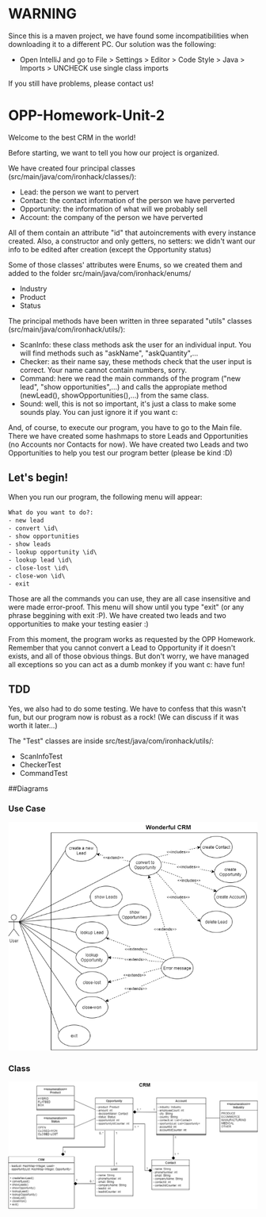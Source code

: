 # WARNING
Since this is a maven project, we have found some incompatibilities when downloading it to a different PC. Our solution was the following:
- Open IntelliJ and go to File > Settings > Editor > Code Style > Java > Imports > UNCHECK use single class imports

If you still have problems, please contact us!



# OPP-Homework-Unit-2

Welcome to the best CRM in the world!

Before starting, we want to tell you how our project is organized.

We have created four principal classes (src/main/java/com/ironhack/classes/): 
* Lead: the person we want to pervert
* Contact: the contact information of the person we have perverted
* Opportunity: the information of what will we probably sell
* Account: the company of the person we have perverted

All of them contain an attribute "id" that autoincrements with every instance created. Also, a constructor and only getters, no setters: we didn't want our info to be edited after creation (except the Opportunity status)

Some of those classes' attributes were Enums, so we created them and added to the folder src/main/java/com/ironhack/enums/
* Industry
* Product
* Status

The principal methods have been written in three separated "utils" classes (src/main/java/com/ironhack/utils/):
* ScanInfo: these class methods ask the user for an individual input. You will find methods such as "askName", "askQuantity",...
* Checker: as their name say, these methods check that the user input is correct. Your name cannot contain numbers, sorry.
* Command: here we read the main commands of the program ("new lead", "show opportunities",...) and calls the appropiate method (newLead(), showOpportunities(),...) from the same class.
* Sound: well, this is not so important, it's just a class to make some sounds play. You can just ignore it if you want c:

And, of course, to execute our program, you have to go to the Main file. There we have created some hashmaps to store Leads and Opportunities (no Accounts nor Contacts for now). We have created two Leads and two Opportunities to help you test our program better (please be kind :D)

## Let's begin!

When you run our program, the following menu will appear:

    What do you want to do?:
    - new lead
    - convert \id\
    - show opportunities
    - show leads
    - lookup opportunity \id\
    - lookup lead \id\
    - close-lost \id\
    - close-won \id\
    - exit


Those are all the commands you can use, they are all case insensitive and were made error-proof. This menu will show until you type "exit" (or any phrase beggining with exit :P). We have created two leads and two opportunities to make your testing easier :)

From this moment, the program works as requested by the OPP Homework. Remember that you cannot convert a Lead to Opportunity if it doesn't exists, and all of those obvious things. But don't worry, we have managed all exceptions so you can act as a dumb monkey if you want c: have fun!


## TDD

Yes, we also had to do some testing. We have to confess that this wasn't fun, but our program now is robust as a rock! (We can discuss if it was worth it later...)

The "Test" classes are inside src/test/java/com/ironhack/utils/:
* ScanInfoTest
* CheckerTest
* CommandTest


##Diagrams

### Use Case
![Use case diagram](./diagrams/CRM_case_diagram.png)

### Class
![Class diagram](./diagrams/CRM_class_diagram.png)
